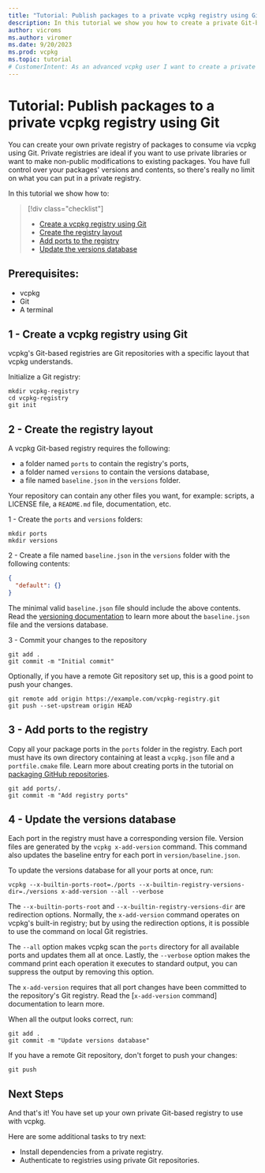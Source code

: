 ```yaml
---
title: "Tutorial: Publish packages to a private vcpkg registry using Git"
description: In this tutorial we show you how to create a private Git-based registry and how to publish packages in said registry.
author: vicroms
ms.author: viromer
ms.date: 9/20/2023
ms.prod: vcpkg
ms.topic: tutorial
# CustomerIntent: As an advanced vcpkg user I want to create a private Git registry so that I can publish private packages.
---
```

# Tutorial: Publish packages to a private vcpkg registry using Git

You can create your own private registry of packages to consume via vcpkg using Git. Private
registries are ideal if you want to use private libraries or want to make non-public modifications
to existing packages. You have full control over your packages' versions and contents, so there's
really no limit on what you can put in a private registry.

In this tutorial we show how to:

> [!div class="checklist"]
> * [Create a vcpkg registry using Git](#1---create-a-vcpkg-registry-using-git)
> * [Create the registry layout](#2---create-the-registry-layout)
> * [Add ports to the registry](#3---add-ports-to-the-registry)
> * [Update the versions database](#4---update-the-versions-database)


## Prerequisites:

* vcpkg
* Git
* A terminal

## 1 - Create a vcpkg registry using Git

vcpkg's Git-based registries are Git repositories with a specific layout that vcpkg understands.

Initialize a Git registry:

```Console
mkdir vcpkg-registry
cd vcpkg-registry
git init
```

## 2 - Create the registry layout

A vcpkg Git-based registry requires the following:

* a folder named `ports` to contain the registry's ports,
* a folder named `versions` to contain the versions database,
* a file named `baseline.json`  in the `versions` folder.

Your repository can contain any other files you want, for example: scripts, a LICENSE file, a `README.md`
file, documentation, etc.

1 - Create the `ports` and `versions` folders:

```Console
mkdir ports
mkdir versions
```

2 - Create a file named `baseline.json` in the `versions` folder with the following contents:

```json
{
  "default": {}
}
```

The minimal valid `baseline.json` file should include the above contents. Read the [versioning
documentation](../users/versioning.md) to learn more about the `baseline.json` file and the versions
database.

3 - Commit your changes to the repository

```Console
git add .
git commit -m "Initial commit"
```

Optionally, if you have a remote Git repository set up, this is a good point to push your changes.

```Console
git remote add origin https://example.com/vcpkg-registry.git
git push --set-upstream origin HEAD
```

## 3 - Add ports to the registry

Copy all your package ports in the `ports` folder in the registry. Each port must have its own
directory containing at least a `vcpkg.json` file and a `portfile.cmake` file. Learn more about
creating ports in the tutorial on [packaging GitHub
repositories](../examples/packaging-github-repos.md).

```Console
git add ports/.
git commit -m "Add registry ports"
```

## 4 - Update the versions database

Each port in the registry must have a corresponding version file. Version files are generated by
the `vcpkg x-add-version` command. This command also updates the baseline entry for each port in
`version/baseline.json`.

To update the versions database for all your ports at once, run:

```Console
vcpkg --x-builtin-ports-root=./ports --x-builtin-registry-versions-dir=./versions x-add-version --all --verbose
```

The `--x-builtin-ports-root` and `--x-builtin-registry-versions-dir` are redirection options.
Normally, the `x-add-version` command operates on vcpkg's built-in registry; but by using the
redirection options, it is possible to use the command on local Git registries.

The `--all` option makes vcpkg scan the `ports` directory for all available ports and updates them
all at once. Lastly, the `--verbose` option makes the command print each operation it executes to
standard output, you can suppress the output by removing this option.

The `x-add-version` requires that all port changes have been committed to the repository's Git
registry. Read the [`x-add-version` command] documentation to learn more.

When all the output looks correct, run:

```Console
git add .
git commit -m "Update versions database"
```

If you have a remote Git repository, don't forget to push your changes:

```Console
git push
```

## Next Steps

And that's it! You have set up your own private Git-based registry to use with vcpkg.

Here are some additional tasks to try next:

* Install dependencies from a private registry.
* Authenticate to registries using private Git repositories.
